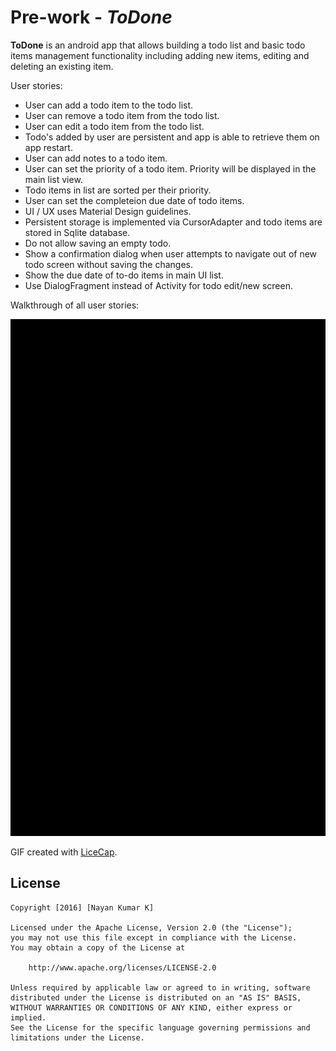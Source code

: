 # Pre-work - *ToDone*

**ToDone** is an android app that allows building a todo list and basic todo items management functionality including adding new items, editing and deleting an existing item.

User stories:

 * User can add a todo item to the todo list.
 * User can remove a todo item from the todo list.
 * User can edit a todo item from the todo list.
 * Todo's added by user are persistent and app is able to retrieve them on app restart.
 * User can add notes to a todo item.
 * User can set the priority of a todo item. Priority will be displayed in the main list view.
 * Todo items in list are sorted per their priority.
 * User can set the completeion due date of todo items.
 * UI / UX uses Material Design guidelines.
 * Persistent storage is implemented via CursorAdapter and todo items are stored in Sqlite database.
 * Do not allow saving an empty todo.
 * Show a confirmation dialog when user attempts to navigate out of new todo screen without saving the changes.
 * Show the due date of to-do items in main UI list.
 * Use DialogFragment instead of Activity for todo edit/new screen.
 
Walkthrough of all user stories:

![Video Walkthrough](demo.gif)

GIF created with [LiceCap](http://www.cockos.com/licecap/).

## License


    Copyright [2016] [Nayan Kumar K]

    Licensed under the Apache License, Version 2.0 (the "License");
    you may not use this file except in compliance with the License.
    You may obtain a copy of the License at

        http://www.apache.org/licenses/LICENSE-2.0

    Unless required by applicable law or agreed to in writing, software
    distributed under the License is distributed on an "AS IS" BASIS,
    WITHOUT WARRANTIES OR CONDITIONS OF ANY KIND, either express or implied.
    See the License for the specific language governing permissions and
    limitations under the License.
